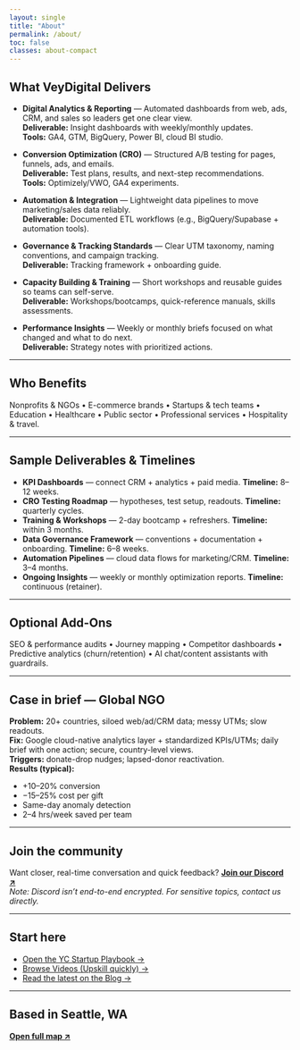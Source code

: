 ```yaml
---
layout: single
title: "About"
permalink: /about/
toc: false
classes: about-compact
---
```


## What VeyDigital Delivers

- **Digital Analytics & Reporting** — Automated dashboards from web, ads, CRM, and sales so leaders get one clear view.  
  **Deliverable:** Insight dashboards with weekly/monthly updates.  
  **Tools:** GA4, GTM, BigQuery, Power BI, cloud BI studio.

- **Conversion Optimization (CRO)** — Structured A/B testing for pages, funnels, ads, and emails.  
  **Deliverable:** Test plans, results, and next-step recommendations.  
  **Tools:** Optimizely/VWO, GA4 experiments.

- **Automation & Integration** — Lightweight data pipelines to move marketing/sales data reliably.  
  **Deliverable:** Documented ETL workflows (e.g., BigQuery/Supabase + automation tools).

- **Governance & Tracking Standards** — Clear UTM taxonomy, naming conventions, and campaign tracking.  
  **Deliverable:** Tracking framework + onboarding guide.

- **Capacity Building & Training** — Short workshops and reusable guides so teams can self-serve.  
  **Deliverable:** Workshops/bootcamps, quick-reference manuals, skills assessments.

- **Performance Insights** — Weekly or monthly briefs focused on what changed and what to do next.  
  **Deliverable:** Strategy notes with prioritized actions.

---

## Who Benefits
Nonprofits & NGOs • E-commerce brands • Startups & tech teams • Education • Healthcare • Public sector • Professional services • Hospitality & travel.

---

## Sample Deliverables & Timelines

- **KPI Dashboards** — connect CRM + analytics + paid media. **Timeline:** 8–12 weeks.  
- **CRO Testing Roadmap** — hypotheses, test setup, readouts. **Timeline:** quarterly cycles.  
- **Training & Workshops** — 2-day bootcamp + refreshers. **Timeline:** within 3 months.  
- **Data Governance Framework** — conventions + documentation + onboarding. **Timeline:** 6–8 weeks.  
- **Automation Pipelines** — cloud data flows for marketing/CRM. **Timeline:** 3–4 months.  
- **Ongoing Insights** — weekly or monthly optimization reports. **Timeline:** continuous (retainer).

---

## Optional Add-Ons
SEO & performance audits • Journey mapping • Competitor dashboards • Predictive analytics (churn/retention) • AI chat/content assistants with guardrails.

---

## Case in brief — Global NGO
**Problem:** 20+ countries, siloed web/ad/CRM data; messy UTMs; slow readouts.  
**Fix:** Google cloud-native analytics layer + standardized KPIs/UTMs; daily brief with one action; secure, country-level views.  
**Triggers:** donate-drop nudges; lapsed-donor reactivation.  
**Results (typical):**
- +10–20% conversion  
- −15–25% cost per gift  
- Same-day anomaly detection  
- 2–4 hrs/week saved per team

---

## Join the community
Want closer, real-time conversation and quick feedback? **[Join our Discord ↗](https://discord.gg/yourInviteCode)**  
*Note: Discord isn’t end-to-end encrypted. For sensitive topics, contact us directly.*

---

## Start here
- [Open the YC Startup Playbook →](/playbook/)  
- [Browse Videos (Upskill quickly) →](/videos/)  
- [Read the latest on the Blog →](/blog/)

---

## Based in Seattle, WA
**[Open full map ↗](https://www.openstreetmap.org/?mlat=47.6062&mlon=-122.3321#map=12/47.6062/-122.3321)**
